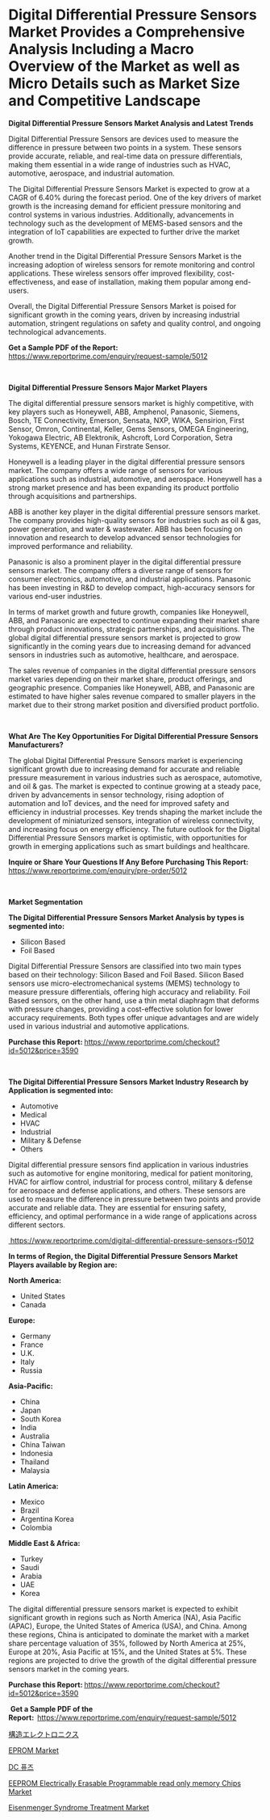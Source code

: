 <p><h1>Digital Differential Pressure Sensors Market Provides a Comprehensive Analysis Including a Macro Overview of the Market as well as Micro Details such as Market Size and Competitive Landscape</h1></p><p><strong>Digital Differential Pressure Sensors Market Analysis and Latest Trends</strong></p>
<p><p>Digital Differential Pressure Sensors are devices used to measure the difference in pressure between two points in a system. These sensors provide accurate, reliable, and real-time data on pressure differentials, making them essential in a wide range of industries such as HVAC, automotive, aerospace, and industrial automation.</p><p>The Digital Differential Pressure Sensors Market is expected to grow at a CAGR of 6.40% during the forecast period. One of the key drivers of market growth is the increasing demand for efficient pressure monitoring and control systems in various industries. Additionally, advancements in technology such as the development of MEMS-based sensors and the integration of IoT capabilities are expected to further drive the market growth.</p><p>Another trend in the Digital Differential Pressure Sensors Market is the increasing adoption of wireless sensors for remote monitoring and control applications. These wireless sensors offer improved flexibility, cost-effectiveness, and ease of installation, making them popular among end-users.</p><p>Overall, the Digital Differential Pressure Sensors Market is poised for significant growth in the coming years, driven by increasing industrial automation, stringent regulations on safety and quality control, and ongoing technological advancements.</p></p>
<p><strong>Get a Sample PDF of the Report:&nbsp;</strong> <a href="https://www.reportprime.com/enquiry/request-sample/5012">https://www.reportprime.com/enquiry/request-sample/5012</a></p>
<p>&nbsp;</p>
<p><strong>Digital Differential Pressure Sensors Major Market Players</strong></p>
<p><p>The digital differential pressure sensors market is highly competitive, with key players such as Honeywell, ABB, Amphenol, Panasonic, Siemens, Bosch, TE Connectivity, Emerson, Sensata, NXP, WIKA, Sensirion, First Sensor, Omron, Continental, Keller, Gems Sensors, OMEGA Engineering, Yokogawa Electric, AB Elektronik, Ashcroft, Lord Corporation, Setra Systems, KEYENCE, and Hunan Firstrate Sensor.</p><p>Honeywell is a leading player in the digital differential pressure sensors market. The company offers a wide range of sensors for various applications such as industrial, automotive, and aerospace. Honeywell has a strong market presence and has been expanding its product portfolio through acquisitions and partnerships.</p><p>ABB is another key player in the digital differential pressure sensors market. The company provides high-quality sensors for industries such as oil & gas, power generation, and water & wastewater. ABB has been focusing on innovation and research to develop advanced sensor technologies for improved performance and reliability.</p><p>Panasonic is also a prominent player in the digital differential pressure sensors market. The company offers a diverse range of sensors for consumer electronics, automotive, and industrial applications. Panasonic has been investing in R&D to develop compact, high-accuracy sensors for various end-user industries.</p><p>In terms of market growth and future growth, companies like Honeywell, ABB, and Panasonic are expected to continue expanding their market share through product innovations, strategic partnerships, and acquisitions. The global digital differential pressure sensors market is projected to grow significantly in the coming years due to increasing demand for advanced sensors in industries such as automotive, healthcare, and aerospace.</p><p>The sales revenue of companies in the digital differential pressure sensors market varies depending on their market share, product offerings, and geographic presence. Companies like Honeywell, ABB, and Panasonic are estimated to have higher sales revenue compared to smaller players in the market due to their strong market position and diversified product portfolio.</p></p>
<p>&nbsp;</p>
<p><strong>What Are The Key Opportunities For Digital Differential Pressure Sensors Manufacturers?</strong></p>
<p><p>The global Digital Differential Pressure Sensors market is experiencing significant growth due to increasing demand for accurate and reliable pressure measurement in various industries such as aerospace, automotive, and oil & gas. The market is expected to continue growing at a steady pace, driven by advancements in sensor technology, rising adoption of automation and IoT devices, and the need for improved safety and efficiency in industrial processes. Key trends shaping the market include the development of miniaturized sensors, integration of wireless connectivity, and increasing focus on energy efficiency. The future outlook for the Digital Differential Pressure Sensors market is optimistic, with opportunities for growth in emerging applications such as smart buildings and healthcare.</p></p>
<p><strong>Inquire or Share Your Questions If Any Before Purchasing This Report:</strong> <a href="https://www.reportprime.com/enquiry/pre-order/5012">https://www.reportprime.com/enquiry/pre-order/5012</a></p>
<p>&nbsp;</p>
<p><strong>Market Segmentation</strong></p>
<p><strong>The Digital Differential Pressure Sensors Market Analysis by types is segmented into:</strong></p>
<p><ul><li>Silicon Based</li><li>Foil Based</li></ul></p>
<p><p>Digital Differential Pressure Sensors are classified into two main types based on their technology: Silicon Based and Foil Based. Silicon Based sensors use micro-electromechanical systems (MEMS) technology to measure pressure differentials, offering high accuracy and reliability. Foil Based sensors, on the other hand, use a thin metal diaphragm that deforms with pressure changes, providing a cost-effective solution for lower accuracy requirements. Both types offer unique advantages and are widely used in various industrial and automotive applications.</p></p>
<p><strong>Purchase this Report:&nbsp;</strong><a href="https://www.reportprime.com/checkout?id=5012&price=3590">https://www.reportprime.com/checkout?id=5012&price=3590</a></p>
<p>&nbsp;</p>
<p><strong>The Digital Differential Pressure Sensors Market Industry Research by Application is segmented into:</strong></p>
<p><ul><li>Automotive</li><li>Medical</li><li>HVAC</li><li>Industrial</li><li>Military & Defense</li><li>Others</li></ul></p>
<p><p>Digital differential pressure sensors find application in various industries such as automotive for engine monitoring, medical for patient monitoring, HVAC for airflow control, industrial for process control, military & defense for aerospace and defense applications, and others. These sensors are used to measure the difference in pressure between two points and provide accurate and reliable data. They are essential for ensuring safety, efficiency, and optimal performance in a wide range of applications across different sectors.</p></p>
<p><a href="https://www.reportprime.com/digital-differential-pressure-sensors-r5012">&nbsp;https://www.reportprime.com/digital-differential-pressure-sensors-r5012</a></p>
<p><strong>In terms of Region, the Digital Differential Pressure Sensors Market Players available by Region are:</strong></p>
<p>
    <p> <strong> North America: </strong>
        <ul>
            <li>United States</li>
            <li>Canada</li>
        </ul>
        </p> 
    <p> <strong> Europe: </strong>
        <ul>
            <li>Germany</li>
            <li>France</li>
            <li>U.K.</li>
            <li>Italy</li>
            <li>Russia</li>
        </ul>
        </p> 
    <p> <strong> Asia-Pacific: </strong>
        <ul>
            <li>China</li>
            <li>Japan</li>
            <li>South Korea</li>
            <li>India</li>
            <li>Australia</li>
            <li>China Taiwan</li>
            <li>Indonesia</li>
            <li>Thailand</li>
            <li>Malaysia</li>
        </ul>
        </p> 
    <p> <strong> Latin America: </strong>
        <ul>
            <li>Mexico</li>
            <li>Brazil</li>
            <li>Argentina Korea</li>
            <li>Colombia</li>
        </ul>
        </p> 
    <p> <strong> Middle East & Africa: </strong>
        <ul>
            <li>Turkey</li>
            <li>Saudi</li>
            <li>Arabia</li>
            <li>UAE</li>
            <li>Korea</li>
        </ul>
    </p>
    </p>
<p><p>The digital differential pressure sensors market is expected to exhibit significant growth in regions such as North America (NA), Asia Pacific (APAC), Europe, the United States of America (USA), and China. Among these regions, China is anticipated to dominate the market with a market share percentage valuation of 35%, followed by North America at 25%, Europe at 20%, Asia Pacific at 15%, and the United States at 5%. These regions are projected to drive the growth of the digital differential pressure sensors market in the coming years.</p></p>
<p><strong>Purchase this Report: </strong><a href="https://www.reportprime.com/checkout?id=5012&price=3590">https://www.reportprime.com/checkout?id=5012&price=3590</a></p>
<p>&nbsp;<strong>Get a Sample PDF of the Report:&nbsp;&nbsp;</strong><a href="https://www.reportprime.com/enquiry/request-sample/5012">https://www.reportprime.com/enquiry/request-sample/5012</a></p>
<p><strong></strong></p>
<p><p><a href="https://github.com/sghwr779811674/Market-Research-Report-List-3/blob/main/261607351479.md">構造エレクトロニクス</a></p><p><a href="https://github.com/lbird53714/Market-Research-Report-List-5/blob/main/eprom-market.md">EPROM Market</a></p><p><a href="https://github.com/vdhdwjyp90142/Market-Research-Report-List-3/blob/main/461712558450.md">DC 퓨즈</a></p><p><a href="https://github.com/Krdamani25/Market-Research-Report-List-1/blob/main/eeprom-electrically-erasable-programmable-read-only-memory-chips-market.md">EEPROM Electrically Erasable Programmable read only memory Chips Market</a></p><p><a href="https://issuu.com/reportprime-2/docs/eisenmenger-syndrome-treatment-market-size-2030.pp">Eisenmenger Syndrome Treatment Market</a></p></p>